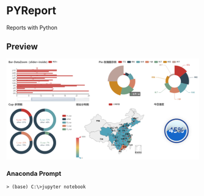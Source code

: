 # PYReport
 Reports with Python

## Preview

![](https://github.com/songlin81/PYReport/blob/main/output/screen.png)

### Anaconda Prompt
	> (base) C:\>jupyter notebook